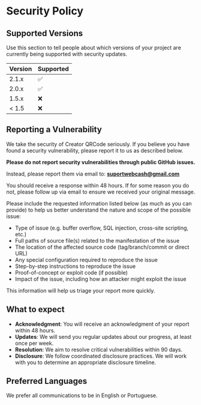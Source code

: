 # Security Policy

## Supported Versions

Use this section to tell people about which versions of your project are currently being supported with security updates.

| Version | Supported          |
| ------- | ------------------ |
| 2.1.x   | :white_check_mark: |
| 2.0.x   | :white_check_mark: |
| 1.5.x   | :x:                |
| < 1.5   | :x:                |

## Reporting a Vulnerability

We take the security of Creator QRCode seriously. If you believe you have found a security vulnerability, please report it to us as described below.

**Please do not report security vulnerabilities through public GitHub issues.**

Instead, please report them via email to: **suportwebcash@gmail.com**

You should receive a response within 48 hours. If for some reason you do not, please follow up via email to ensure we received your original message.

Please include the requested information listed below (as much as you can provide) to help us better understand the nature and scope of the possible issue:

* Type of issue (e.g. buffer overflow, SQL injection, cross-site scripting, etc.)
* Full paths of source file(s) related to the manifestation of the issue
* The location of the affected source code (tag/branch/commit or direct URL)
* Any special configuration required to reproduce the issue
* Step-by-step instructions to reproduce the issue
* Proof-of-concept or exploit code (if possible)
* Impact of the issue, including how an attacker might exploit the issue

This information will help us triage your report more quickly.

## What to expect

* **Acknowledgment**: You will receive an acknowledgment of your report within 48 hours.
* **Updates**: We will send you regular updates about our progress, at least once per week.
* **Resolution**: We aim to resolve critical vulnerabilities within 90 days.
* **Disclosure**: We follow coordinated disclosure practices. We will work with you to determine an appropriate disclosure timeline.

## Preferred Languages

We prefer all communications to be in English or Portuguese.
